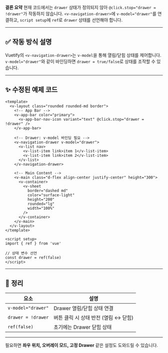 **결론 요약**
현재 코드에서는 `drawer` 상태가 정의되지 않아 `@click.stop="drawer = !drawer"`가 작동하지 않습니다.
`<v-navigation-drawer>`에 `v-model="drawer"`를 연결하고, `script setup`에 `ref`로 `drawer` 상태를 선언해야 합니다.

---

## ✅ 작동 방식 설명

Vuetify의 `<v-navigation-drawer>`는 `v-model`을 통해 열림/닫힘 상태를 제어합니다.
`v-model="drawer"`와 같이 바인딩하면 `drawer = true/false`로 상태를 조작할 수 있습니다.

---

## ✨ 수정된 예제 코드

```vue
<template>
  <v-layout class="rounded rounded-md border">
    <!-- App Bar -->
    <v-app-bar color="primary">
      <v-app-bar-nav-icon variant="text" @click.stop="drawer = !drawer" />
    </v-app-bar>

    <!-- Drawer: v-model 바인딩 필요 -->
    <v-navigation-drawer v-model="drawer">
      <v-list nav>
        <v-list-item link>item 1</v-list-item>
        <v-list-item link>item 2</v-list-item>
      </v-list>
    </v-navigation-drawer>

    <!-- Main Content -->
    <v-main class="d-flex align-center justify-center" height="300">
      <v-container>
        <v-sheet
          border="dashed md"
          color="surface-light"
          height="200"
          rounded="lg"
          width="100%"
        />
      </v-container>
    </v-main>
  </v-layout>
</template>

<script setup>
import { ref } from 'vue'

// 상태 변수 선언
const drawer = ref(false)
</script>
```

---

## 📌 정리

| 요소                 | 설명                      |
| ------------------ | ----------------------- |
| `v-model="drawer"` | Drawer 열림/닫힘 상태 연결      |
| `drawer = !drawer` | 버튼 클릭 시 상태 반전 (열림 ↔ 닫힘) |
| `ref(false)`       | 초기에는 Drawer 닫힘 상태       |

---

필요하면 **좌우 위치, 오버레이 모드, 고정 Drawer** 같은 설정도 도와드릴 수 있습니다.
